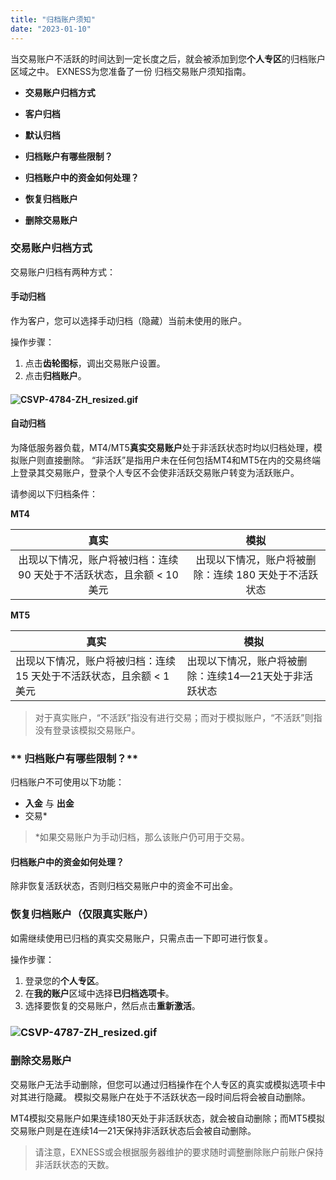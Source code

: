 ```yaml
---
title: "归档账户须知"
date: "2023-01-10"
---
```


当交易账户不活跃的时间达到一定长度之后，就会被添加到您**个人专区**的归档账户区域之中。 EXNESS为您准备了一份 归档交易账户须知指南。

- **交易账户归档方式**

- **客户归档**
- **默认归档**

- **归档账户有哪些限制？**
- **归档账户中的资金如何处理？**
- **恢复归档账户**
- **删除交易账户**

### **交易账户归档方式**

交易账户归档有两种方式：

#### **手动归档**

作为客户，您可以选择手动归档（隐藏）当前未使用的账户。

操作步骤：

1. 点击**齿轮图标**，调出交易账户设置。
2. 点击**归档账户**。

#### **![CSVP-4784-ZH_resized.gif](https://testingcf.jsdelivr.net/gh/jarlin8/OSS@main/exhelp/CSVP-4784-ZH_resized.gif)**

#### **自动归档**

为降低服务器负载，MT4/MT5**真实交易账户**处于非活跃状态时均以归档处理，模拟账户则直接删除。 “非活跃”是指用户未在任何包括MT4和MT5在内的交易终端上登录其交易账户，登录个人专区不会使非活跃交易账户转变为活跃账户。

请参阅以下归档条件：

**MT4**

| 真实| 模拟|
|:----:|:----:|
| 出现以下情况，账户将被归档：连续 90 天处于不活跃状态，且余额 &lt; 10 美元 | 出现以下情况，账户将被删除：连续 180 天处于不活跃状态 |

**MT5**

| 真实 | 模拟|
|-----|------|
| 出现以下情况，账户将被归档：连续 15 天处于不活跃状态，且余额 &lt; 1 美元 | 出现以下情况，账户将被删除：连续14—21天处于非活跃状态 |

> 对于真实账户，“不活跃”指没有进行交易；而对于模拟账户，“不活跃”则指没有登录该模拟交易账户。

### ** 归档账户有哪些限制？**

归档账户不可使用以下功能：

- **入金** 与 **出金**
- 交易*

> *如果交易账户为手动归档，那么该账户仍可用于交易。

#### **归档账户中的资金如何处理？**

除非恢复活跃状态，否则归档交易账户中的资金不可出金。

### **恢复归档账户（仅限真实账户）**

如需继续使用已归档的真实交易账户，只需点击一下即可进行恢复。

操作步骤：

1. 登录您的**个人专区**。
2. 在**我的账户**区域中选择**已归档选项卡**。
3. 选择要恢复的交易账户，然后点击**重新激活**。

### **![CSVP-4787-ZH_resized.gif](https://testingcf.jsdelivr.net/gh/jarlin8/OSS@main/exhelp/CSVP-4787-ZH_resized.gif)**

### **删除交易账户**

交易账户无法手动删除，但您可以通过归档操作在个人专区的真实或模拟选项卡中对其进行隐藏。 模拟交易账户在处于不活跃状态一段时间后将会被自动删除。

MT4模拟交易账户如果连续180天处于非活跃状态，就会被自动删除；而MT5模拟交易账户则是在连续14—21天保持非活跃状态后会被自动删除。

> 请注意，EXNESS或会根据服务器维护的要求随时调整删除账户前账户保持非活跃状态的天数。

